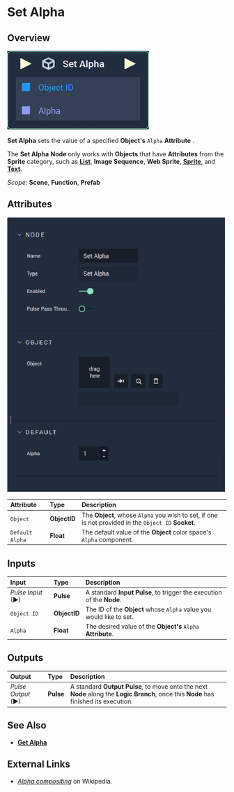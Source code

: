 # Set Alpha

## Overview

![The Set Alpha Node.](../../../.gitbook/assets/node-set-alpha.png)

**Set Alpha** sets the value of a specified **Object's** `Alpha` **Attribute** .

The **Set Alpha** **Node** only works with **Objects** that have **Attributes** from the **Sprite** category, such as [**List**](../../../objects-and-types/scene-objects/list-widget.md), **Image Sequence**, **Web Sprite**, [**Sprite**](../../../objects-and-types/scene-objects/sprite.md), and [**Text**](../../../objects-and-types/scene-objects/text.md).

*Scope*: **Scene**, **Function**, **Prefab**

## Attributes

![The Set Alpha Node Attributes.](../../../.gitbook/assets/node-set-alpha-attr.png)


| Attribute | Type | Description |
| :--- | :--- | :--- |
| `Object` | **ObjectID** | The **Object**, whose `Alpha` you wish to set, if one is not provided in the `Object ID` **Socket**. |
| `Default Alpha` | **Float** | The default value of the **Object** color space's `Alpha` component. |

## Inputs

| Input | Type | Description |
| :--- | :--- | :--- |
| _Pulse Input_ \(►\) | **Pulse** | A standard **Input Pulse**, to trigger the execution of the **Node**. |
| `Object ID` | **ObjectID** | The ID of the **Object** whose `Alpha` value you would like to set. |
| `Alpha` | **Float** | The desired value of the **Object's** `Alpha` **Attribute**. |

## Outputs

| Output | Type | Description |
| :--- | :--- | :--- |
| _Pulse Output_ \(►\) | **Pulse** | A standard **Output Pulse**, to move onto the next **Node** along the **Logic Branch**, once this **Node** has finished its execution. |

## See Also

* [**Get Alpha**](get-alpha.md)

## External Links

* [_Alpha compositing_](https://en.wikipedia.org/wiki/Alpha_compositing) on Wikipedia.

